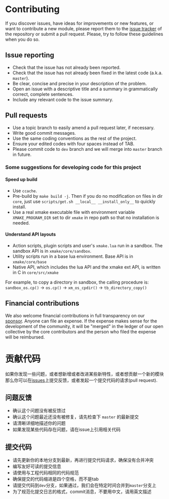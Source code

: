 # Contributing

If you discover issues, have ideas for improvements or new features, or
want to contribute a new module, please report them to the
[issue tracker][1] of the repository or submit a pull request. Please,
try to follow these guidelines when you do so.

## Issue reporting

* Check that the issue has not already been reported.
* Check that the issue has not already been fixed in the latest code
  (a.k.a. `master`).
* Be clear, concise and precise in your description of the problem.
* Open an issue with a descriptive title and a summary in grammatically correct,
  complete sentences.
* Include any relevant code to the issue summary.

## Pull requests

* Use a topic branch to easily amend a pull request later, if necessary.
* Write good commit messages.
* Use the same coding conventions as the rest of the project.
* Ensure your edited codes with four spaces instead of TAB.
* Please commit code to `dev` branch and we will merge into `master` branch in future.

### Some suggestions for developing code for this project

#### Speed up build

* Use `ccache`.
* Pre-build by `make build -j`. Then if you do no modification on files in dir `core`, just use `scripts/get.sh __local__ __install_only__` to quickly install.
* Use a real xmake executable file with environment variable `XMAKE_PROGRAM_DIR` set to dir `xmake` in repo path so that no installation is needed.

#### Understand API layouts

* Action scripts, plugin scripts and user's `xmake.lua` run in a sandbox. The sandbox API is in `xmake/core/sandbox`.
* Utility scripts run in a base lua environment. Base API is in `xmake/core/base`
* Native API, which includes the lua API and the xmake ext API, is written in C in `core/src/xmake`

For example, to copy a directory in sandbox, the calling procedure is: `sandbox_os.cp()` -> `os.cp()` -> `xm_os_cpdir()` -> `tb_directory_copy()`

## Financial contributions

We also welcome financial contributions in full transparency on our [sponsor](https://xmake.io/#/about/sponsor).
Anyone can file an expense. If the expense makes sense for the development of the community, it will be "merged" in the ledger of our open collective by the core contributors and the person who filed the expense will be reimbursed.

# 贡献代码

如果你发现一些问题，或者想新增或者改进某些新特性，或者想贡献一个新的模块
那么你可以在[issues][1]上提交反馈，或者发起一个提交代码的请求(pull request).

## 问题反馈

* 确认这个问题没有被反馈过
* 确认这个问题最近还没有被修复，请先检查下 `master` 的最新提交
* 请清晰详细地描述你的问题
* 如果发现某些代码存在问题，请在issue上引用相关代码

## 提交代码

* 请先更新你的本地分支到最新，再进行提交代码请求，确保没有合并冲突
* 编写友好可读的提交信息
* 请使用与工程代码相同的代码规范
* 确保提交的代码缩进是四个空格，而不是tab
* 请提交代码到`dev`分支，如果通过，我们会在特定时间合并到`master`分支上
* 为了规范化提交日志的格式，commit消息，不要用中文，请用英文描述

[1]: https://github.com/xmake-io/xmake/issues

